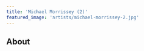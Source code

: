 ```yaml
---
title: 'Michael Morrissey (2)'
featured_image: 'artists/michael-morrissey-2.jpg'
---
```


## About


